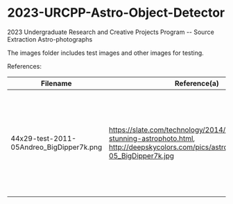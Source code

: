 # 2023-URCPP-Astro-Object-Detector
2023 Undergraduate Research and Creative Projects Program -- Source Extraction Astro-photographs

The images folder includes test images and other images for testing.

References:

|Filename|Reference(a)|Description|
|----|----|----|
|44x29-test-2011-05Andreo_BigDipper7k.png|https://slate.com/technology/2014/03/big-dipper-stunning-astrophoto.html, http://deepskycolors.com/pics/astro/2011/05/2011-05_BigDipper7k.jpg|A very small subsection of the image from the upper-left corner that starts at 0,0, for 44 rows, and 29 columns.|
